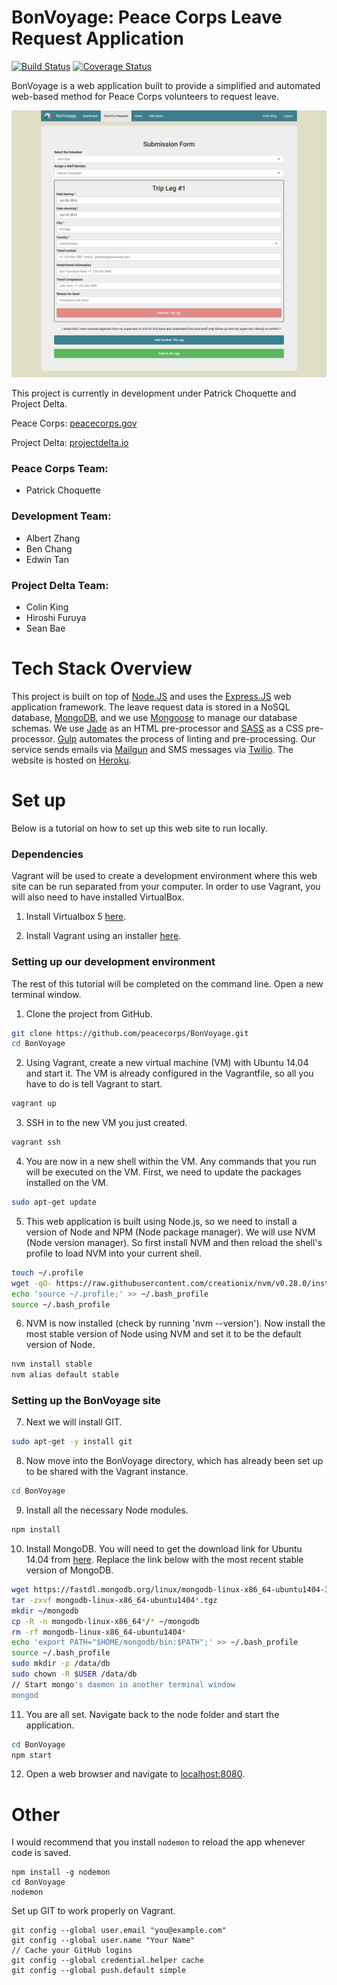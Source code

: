 # BonVoyage: Peace Corps Leave Request Application

[![Build Status](https://travis-ci.org/peacecorps/BonVoyage.svg?branch=master)](https://travis-ci.org/peacecorps/BonVoyage)
[![Coverage Status](https://coveralls.io/repos/github/peacecorps/BonVoyage/badge.svg?branch=colin%2Fmocha)](https://coveralls.io/github/peacecorps/BonVoyage?branch=colin%2Fmocha)

BonVoyage is a web application built to provide a simplified and automated web-based method for Peace Corps volunteers to request leave.

![Demo Image](https://raw.githubusercontent.com/peacecorps/BonVoyage/master/.github/submission_form.png)


This project is currently in development under Patrick Choquette and Project Delta.

Peace Corps: [peacecorps.gov](https://www.peacecorps.gov/)

Project Delta: [projectdelta.io](https://projectdelta.io/)

### Peace Corps Team:
- Patrick Choquette

### Development Team:
- Albert Zhang
- Ben Chang
- Edwin Tan

### Project Delta Team:
- Colin King
- Hiroshi Furuya
- Sean Bae

# Tech Stack Overview
This project is built on top of [Node.JS](https://nodejs.org/) and uses the [Express.JS](http://expressjs.com/) web application framework. The leave request data is stored in a NoSQL database, [MongoDB](https://www.mongodb.org), and we use [Mongoose](http://mongoosejs.com/) to manage our database schemas. We use [Jade](http://jade-lang.com/) as an HTML pre-processor and [SASS](http://jade-lang.com/) as a CSS pre-processor. [Gulp](http://gulpjs.com/) automates the process of linting and pre-processing. Our service sends emails via [Mailgun](http://www.mailgun.com/) and SMS messages via [Twilio](https://www.twilio.com/). The website is hosted on [Heroku](https://www.heroku.com).

# Set up
Below is a tutorial on how to set up this web site to run locally.

### Dependencies
Vagrant will be used to create a development environment where this web site can be run separated from your computer. In order to use Vagrant, you will also need to have installed VirtualBox.

1) Install Virtualbox 5 [here](https://www.virtualbox.org/).

2) Install Vagrant using an installer [here](http://www.vagrantup.com/downloads).

### Setting up our development environment
The rest of this tutorial will be completed on the command line. Open a new terminal window.

1) Clone the project from GitHub.
```bash
git clone https://github.com/peacecorps/BonVoyage.git
cd BonVoyage
```
2) Using Vagrant, create a new virtual machine (VM) with Ubuntu 14.04 and start it. The VM is already configured in the Vagrantfile, so all you have to do is tell Vagrant to start.
```bash
vagrant up
```
3) SSH in to the new VM you just created.
```bash
vagrant ssh
```
4) You are now in a new shell within the VM. Any commands that you run will be executed on the VM. First, we need to update the packages installed on the VM.
```bash
sudo apt-get update
```
5) This web application is built using Node.js, so we need to install a version of Node and NPM (Node package manager). We will use NVM (Node version manager). So first install NVM and then reload the shell's profile to load NVM into your current shell.
```bash
touch ~/.profile
wget -qO- https://raw.githubusercontent.com/creationix/nvm/v0.28.0/install.sh | bash
echo 'source ~/.profile;' >> ~/.bash_profile
source ~/.bash_profile
```
6) NVM is now installed (check by running 'nvm --version'). Now install the most stable version of Node using NVM and set it to be the default version of Node.
```bash
nvm install stable
nvm alias default stable
```
### Setting up the BonVoyage site
7) Next we will install GIT.
```bash
sudo apt-get -y install git
```
8) Now move into the BonVoyage directory, which has already been set up to be shared with the Vagrant instance.
```bash
cd BonVoyage
```
9) Install all the necessary Node modules.
```bash
npm install
```
<!-- 10) Before we can run the server, you need to forward port 3000 (the port where the node server runs from) to your host. Exit the shell and edit the Vagrantfile in a text editor (which is created when you ran 'vagrant init').
```bash
exit
# Edit the Vagrantfile with vim, or a normal text editor
vim Vagrantfile
```
Find the line that says:
```bash
  # Create a forwarded port mapping which allows access to a specific port
  # within the machine from a port on the host machine. In the example below,
  # accessing "localhost:8080" will access port 80 on the guest machine.
  # config.vm.network "forwarded_port", guest: 80, host: 8080
```
and change the last line to forward port 3000 on the guest machine (the VM) to port 8080 on your host. Comment out the configuration line.
```bash
  # Create a forwarded port mapping which allows access to a specific port
  # within the machine from a port on the host machine. In the example below,
  # accessing "localhost:8080" will access port 80 on the guest machine.
  config.vm.network "forwarded_port", guest: 3000, host: 8080
```
Save this file and reload your VM. SSH back into the VM after it reloads.
```bash
vagrant reload
vagrant ssh
``` -->
10) Install MongoDB. You will need to get the download link for Ubuntu 14.04 from [here](https://www.mongodb.org/downloads#production). Replace the link below with the most recent stable version of MongoDB.
```bash
wget https://fastdl.mongodb.org/linux/mongodb-linux-x86_64-ubuntu1404-3.2.0.tgz
tar -zxvf mongodb-linux-x86_64-ubuntu1404*.tgz
mkdir ~/mongodb
cp -R -n mongodb-linux-x86_64*/* ~/mongodb
rm -rf mongodb-linux-x86_64-ubuntu1404*
echo 'export PATH="$HOME/mongodb/bin:$PATH";' >> ~/.bash_profile
source ~/.bash_profile
sudo mkdir -p /data/db
sudo chown -R $USER /data/db
// Start mongo's daemon in another terminal window
mongod
```
11) You are all set. Navigate back to the node folder and start the application.
```bash
cd BonVoyage
npm start
```
12) Open a web browser and navigate to [localhost:8080](http://localhost:8080).

# Other

I would recommend that you install `nodemon` to reload the app whenever code is saved.
```
npm install -g nodemon
cd BonVoyage
nodemon
```

Set up GIT to work properly on Vagrant.

```
git config --global user.email "you@example.com"
git config --global user.name "Your Name"
// Cache your GitHub logins
git config --global credential.helper cache
git config --global push.default simple
```
